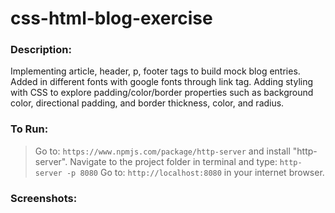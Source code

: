 # css-html-blog-exercise
### Description:
Implementing article, header, p, footer tags to build mock blog entries. Added in different fonts with google fonts through link tag. Adding styling with CSS to explore padding/color/border properties such as background color, directional padding, and border thickness, color, and radius.




### To Run:
> Go to: `https://www.npmjs.com/package/http-server` and install "http-server".
> Navigate to the project folder in terminal and type: `http-server -p 8080`
> Go to: `http://localhost:8080` in your internet browser.

### Screenshots:
